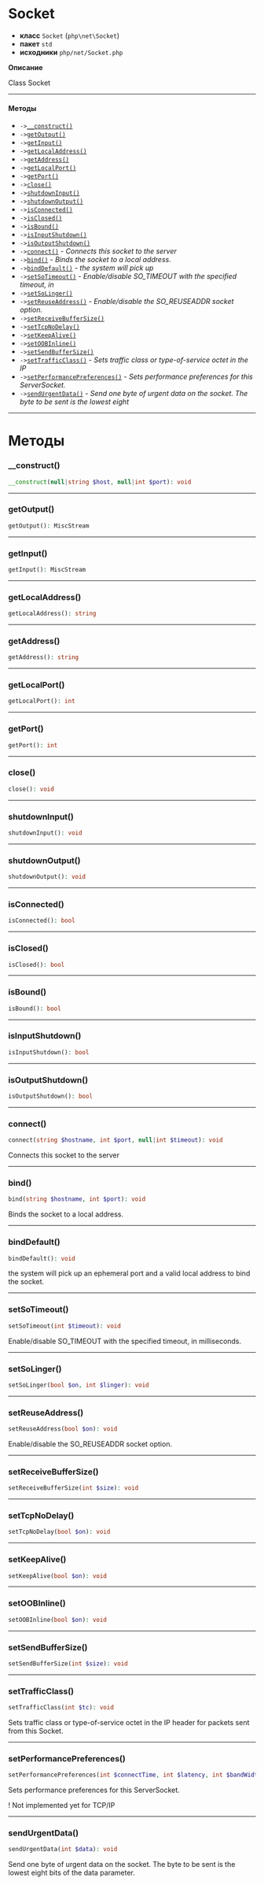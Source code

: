 # Socket

- **класс** `Socket` (`php\net\Socket`)
- **пакет** `std`
- **исходники** `php/net/Socket.php`

**Описание**

Class Socket

---

#### Методы

- `->`[`__construct()`](#method-__construct)
- `->`[`getOutput()`](#method-getoutput)
- `->`[`getInput()`](#method-getinput)
- `->`[`getLocalAddress()`](#method-getlocaladdress)
- `->`[`getAddress()`](#method-getaddress)
- `->`[`getLocalPort()`](#method-getlocalport)
- `->`[`getPort()`](#method-getport)
- `->`[`close()`](#method-close)
- `->`[`shutdownInput()`](#method-shutdowninput)
- `->`[`shutdownOutput()`](#method-shutdownoutput)
- `->`[`isConnected()`](#method-isconnected)
- `->`[`isClosed()`](#method-isclosed)
- `->`[`isBound()`](#method-isbound)
- `->`[`isInputShutdown()`](#method-isinputshutdown)
- `->`[`isOutputShutdown()`](#method-isoutputshutdown)
- `->`[`connect()`](#method-connect) - _Connects this socket to the server_
- `->`[`bind()`](#method-bind) - _Binds the socket to a local address._
- `->`[`bindDefault()`](#method-binddefault) - _the system will pick up_
- `->`[`setSoTimeout()`](#method-setsotimeout) - _Enable/disable SO_TIMEOUT with the specified timeout, in_
- `->`[`setSoLinger()`](#method-setsolinger)
- `->`[`setReuseAddress()`](#method-setreuseaddress) - _Enable/disable the SO_REUSEADDR socket option._
- `->`[`setReceiveBufferSize()`](#method-setreceivebuffersize)
- `->`[`setTcpNoDelay()`](#method-settcpnodelay)
- `->`[`setKeepAlive()`](#method-setkeepalive)
- `->`[`setOOBInline()`](#method-setoobinline)
- `->`[`setSendBufferSize()`](#method-setsendbuffersize)
- `->`[`setTrafficClass()`](#method-settrafficclass) - _Sets traffic class or type-of-service octet in the IP_
- `->`[`setPerformancePreferences()`](#method-setperformancepreferences) - _Sets performance preferences for this ServerSocket._
- `->`[`sendUrgentData()`](#method-sendurgentdata) - _Send one byte of urgent data on the socket. The byte to be sent is the lowest eight_

---
# Методы

<a name="method-__construct"></a>

### __construct()
```php
__construct(null|string $host, null|int $port): void
```

---

<a name="method-getoutput"></a>

### getOutput()
```php
getOutput(): MiscStream
```

---

<a name="method-getinput"></a>

### getInput()
```php
getInput(): MiscStream
```

---

<a name="method-getlocaladdress"></a>

### getLocalAddress()
```php
getLocalAddress(): string
```

---

<a name="method-getaddress"></a>

### getAddress()
```php
getAddress(): string
```

---

<a name="method-getlocalport"></a>

### getLocalPort()
```php
getLocalPort(): int
```

---

<a name="method-getport"></a>

### getPort()
```php
getPort(): int
```

---

<a name="method-close"></a>

### close()
```php
close(): void
```

---

<a name="method-shutdowninput"></a>

### shutdownInput()
```php
shutdownInput(): void
```

---

<a name="method-shutdownoutput"></a>

### shutdownOutput()
```php
shutdownOutput(): void
```

---

<a name="method-isconnected"></a>

### isConnected()
```php
isConnected(): bool
```

---

<a name="method-isclosed"></a>

### isClosed()
```php
isClosed(): bool
```

---

<a name="method-isbound"></a>

### isBound()
```php
isBound(): bool
```

---

<a name="method-isinputshutdown"></a>

### isInputShutdown()
```php
isInputShutdown(): bool
```

---

<a name="method-isoutputshutdown"></a>

### isOutputShutdown()
```php
isOutputShutdown(): bool
```

---

<a name="method-connect"></a>

### connect()
```php
connect(string $hostname, int $port, null|int $timeout): void
```
Connects this socket to the server

---

<a name="method-bind"></a>

### bind()
```php
bind(string $hostname, int $port): void
```
Binds the socket to a local address.

---

<a name="method-binddefault"></a>

### bindDefault()
```php
bindDefault(): void
```
the system will pick up
an ephemeral port and a valid local address to bind the socket.

---

<a name="method-setsotimeout"></a>

### setSoTimeout()
```php
setSoTimeout(int $timeout): void
```
Enable/disable SO_TIMEOUT with the specified timeout, in
milliseconds.

---

<a name="method-setsolinger"></a>

### setSoLinger()
```php
setSoLinger(bool $on, int $linger): void
```

---

<a name="method-setreuseaddress"></a>

### setReuseAddress()
```php
setReuseAddress(bool $on): void
```
Enable/disable the SO_REUSEADDR socket option.

---

<a name="method-setreceivebuffersize"></a>

### setReceiveBufferSize()
```php
setReceiveBufferSize(int $size): void
```

---

<a name="method-settcpnodelay"></a>

### setTcpNoDelay()
```php
setTcpNoDelay(bool $on): void
```

---

<a name="method-setkeepalive"></a>

### setKeepAlive()
```php
setKeepAlive(bool $on): void
```

---

<a name="method-setoobinline"></a>

### setOOBInline()
```php
setOOBInline(bool $on): void
```

---

<a name="method-setsendbuffersize"></a>

### setSendBufferSize()
```php
setSendBufferSize(int $size): void
```

---

<a name="method-settrafficclass"></a>

### setTrafficClass()
```php
setTrafficClass(int $tc): void
```
Sets traffic class or type-of-service octet in the IP
header for packets sent from this Socket.

---

<a name="method-setperformancepreferences"></a>

### setPerformancePreferences()
```php
setPerformancePreferences(int $connectTime, int $latency, int $bandWidth): void
```
Sets performance preferences for this ServerSocket.

! Not implemented yet for TCP/IP

---

<a name="method-sendurgentdata"></a>

### sendUrgentData()
```php
sendUrgentData(int $data): void
```
Send one byte of urgent data on the socket. The byte to be sent is the lowest eight
bits of the data parameter.
